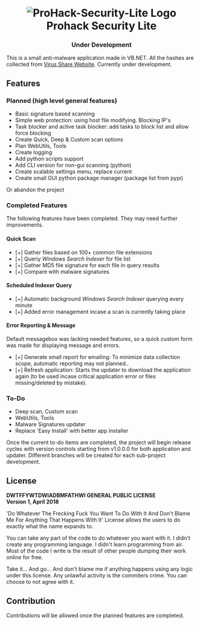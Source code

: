 <h1 align="center">
	<br>
	<img src="https://raw.githubusercontent.com/ProHackTech/Prohack-Security-Lite/master/logo.png" alt="ProHack-Security-Lite Logo">
	<br>
	Prohack Security Lite
</h1>

<h3 align="center">Under Development</h3>

This is a small anti-malware application made in VB.NET. All the hashes are collected from <a href="https://virusshare.com/">Virus Share Website</a>. Currently under development.

## Features

### Planned (high level general features)
- Basic signature based scanning
- Simple web protection: using host file modifying. Blocking IP's
- Task blocker and active task blocker: add tasks to block list and allow force blocking
- Create Quick, Deep & Custom scan options
- Plan WebUtils, Tools
- Create logging
- Add python scripts support
- Add CLI version for non-gui scanning (python)
- Create scalable settings menu, replace current
- Create small GUI python package manager (package list from pypi)

Or abandon the project

### Completed Features
The following features have been completed. They may need further improvements.

#### Quick Scan
- [+] Gather files based on 100+ common file extensions
- [+] Queriy *Windows Search Indexer* for file list
- [+] Gather MD5 file signature for each file in query results
- [+] Compare with malware signatures

#### Scheduled Indexer Query
- [+] Automatic background *Windows Search Indexer* querying every minute
- [+] Added error management incase a scan is currently taking place

#### Error Reporting & Message
Default messagebox was lacking needed features, so a quick custom form was made for displaying message and errors.

- [+] Generate small report for emailing: To minimize data collection scope, automatic reporting may not planned..
- [+] Refresh application: Starts the updater to download the application again (to be used incase critical application error or files missing/deleted by mistake).

### To-Do
- Deep scan, Custom scan
- WebUtils, Tools
- Malware Signatures updater
- Replace 'Easy Install' with better app installer


Once the current to-do items are completed, the project will begin release cycles with version controls starting from v1.0.0.0 for both application and updater. Different branches will be created for each sub-project development.

## License
**DWTFFYWTDWIADBMFATHWI GENERAL PUBLIC LICENSE**
<Br>
**Version 1, April 2018**
<Br>

'Do Whatever The Frecking Fuck You Want To Do With It And Don't Blame Me For Anything That Happens With It' License allows the users to do exactly what the name expands to.


You can take any part of the code to do whatever you want with it. I didn't create any programming language. I didn't learn programming from air. Most of the code I write is the result of other people dumping their work online for free.


Take it... And go... And don't blame me if anything happens using any logic under this license. Any unlawful activity is the commiters crime. You can choose to not agree with it.

## Contribution
Contributions will be allowed once the planned features are completed.
